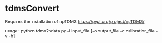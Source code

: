 # tdmsConvert

Requires the installation of npTDMS https://pypi.org/project/npTDMS/

usage :
python tdms2pdata.py -i input_file [-o output_file -c calibration_file -v -h]